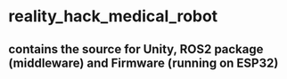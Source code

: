 # reality_hack_medical_robot

## contains the source for Unity, ROS2 package (middleware) and Firmware (running on ESP32)


